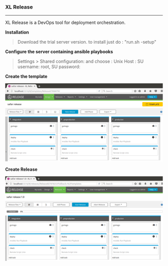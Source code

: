 ### XL Release
---- 
XL Release is a DevOps tool for deployment orchestration.

**Installation**
> Download the trial server version. to install just do : "run.sh -setup"

**Configure the server containing ansible playbooks**
> Settings > Shared configuration: and choose : Unix Host : SU username: root, SU password:

**Create the template**

![alt txt](images/xl-release-template.PNG)

**Create Release**

![alt txt](images/xl-release-release.PNG)